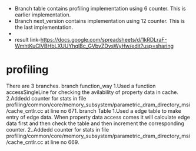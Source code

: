 * Branch table contains profiling implementation using 6 counter. This is earlier implementation.
* Branch next_version contains implementation using 12 counter. This is the last implementation.  
* 
* result link-https://docs.google.com/spreadsheets/d/1kRDLraF-WmhtKuCIVBHbLXUUYhqlBc_GVbvZDvsWyHw/edit?usp=sharing
# profiling
There are 3 branches.
branch function_way
  1.Used a function accessSingleLine for checking the avilability of property data in cache.
  2.Addedd counter for stats in file profiling/common/core/memory_subsystem/parametric_dram_directory_msi/cache_cntlr.cc at line no 671.
branch Table 
  1.Used a edge table to make entry of edge data. When property data access comes it will calculate edge data first and then check the table and then increment the
    corresponding counter. 
  2..Addedd counter for stats in file profiling/common/core/memory_subsystem/parametric_dram_directory_msi/cache_cntlr.cc at line no 669.


